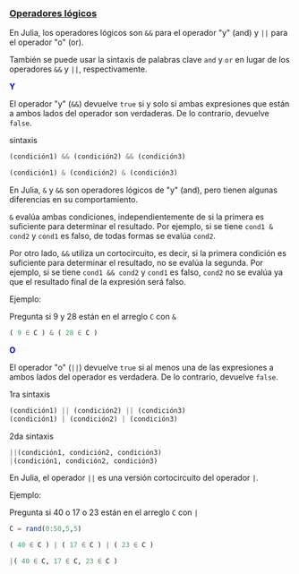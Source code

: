 ### [Operadores lógicos](#contenidos) <a name="U3S1S3"></a>

En Julia, los operadores lógicos son `&&` para el operador "y" (and) y `||` para el operador "o" (or).

También se puede usar la sintaxis de palabras clave `and` y `or` en lugar de los operadores `&&` y `||`, respectivamente.

<font color = blue>**Y**</font>

El operador "y" (`&&`) devuelve `true` si y solo si ambas expresiones que están a ambos lados del operador son verdaderas. De lo contrario, devuelve `false`.

sintaxis
```julia
(condición1) && (condición2) && (condición3)

(condición1) & (condición2) & (condición3)
```

En Julia, `&` y `&&` son operadores lógicos de "y" (and), pero tienen algunas diferencias en su comportamiento.

`&` evalúa ambas condiciones, independientemente de si la primera es suficiente para determinar el resultado. Por ejemplo, si se tiene `cond1 & cond2` y `cond1` es falso, de todas formas se evalúa `cond2`.

Por otro lado, `&&` utiliza un cortocircuito, es decir, si la primera condición es suficiente para determinar el resultado, no se evalúa la segunda. Por ejemplo, si se tiene `cond1 && cond2` y `cond1` es falso, `cond2` no se evalúa ya que el resultado final de la expresión será falso.

Ejemplo:

Pregunta si 9 y 28 están en el arreglo `C` con `&`


```julia
( 9 ∈ C ) & ( 28 ∈ C )
```

<font color = blue>**O**</font>

El operador "o" (`||`) devuelve `true` si al menos una de las expresiones a ambos lados del operador es verdadera. De lo contrario, devuelve `false`.

1ra sintaxis
```julia
(condición1) || (condición2) || (condición3)
(condición1) | (condición2) | (condición3)
```

2da sintaxis
```julia
||(condición1, condición2, condición3)
|(condición1, condición2, condición3)
```

En Julia, el operador `||` es una versión cortocircuito del operador `|`.

Ejemplo:

Pregunta si 40 o 17 o 23 están en el arreglo `C` con `|`


```julia
C = rand(0:50,5,5)
```


```julia
( 40 ∈ C ) | ( 17 ∈ C ) | ( 23 ∈ C ) 
```


```julia
|( 40 ∈ C, 17 ∈ C, 23 ∈ C )
```

